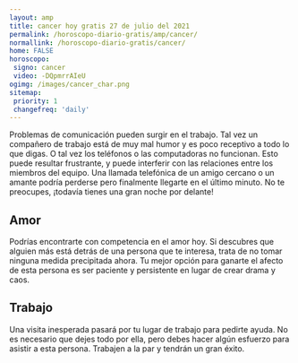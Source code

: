 ```yaml
---
layout: amp
title: cancer hoy gratis 27 de julio del 2021 
permalink: /horoscopo-diario-gratis/amp/cancer/
normallink: /horoscopo-diario-gratis/cancer/
home: FALSE
horoscopo:
 signo: cancer
 video: -DQpmrrAIeU
ogimg: /images/cancer_char.png
sitemap:
 priority: 1
 changefreq: 'daily'
---
```



Problemas de comunicación pueden surgir en el trabajo. Tal vez un compañero de trabajo está de muy mal humor y es poco receptivo a todo lo que digas. O tal vez los teléfonos o las computadoras no funcionan. Esto puede resultar frustrante, y puede interferir con las relaciones entre los miembros del equipo. Una llamada telefónica de un amigo cercano o un amante podría perderse pero finalmente llegarte en el último minuto. No te preocupes, ¡todavía tienes una gran noche por delante!

## Amor

Podrías encontrarte con competencia en el amor hoy. Si descubres que alguien más está detrás de una persona que te interesa, trata de no tomar ninguna medida precipitada ahora. Tu mejor opción para ganarte el afecto de esta persona es ser paciente y persistente en lugar de crear drama y caos.

## Trabajo

Una visita inesperada pasará por tu lugar de trabajo para pedirte ayuda. No es necesario que dejes todo por ella, pero debes hacer algún esfuerzo para asistir a esta persona. Trabajen a la par y tendrán un gran éxito.